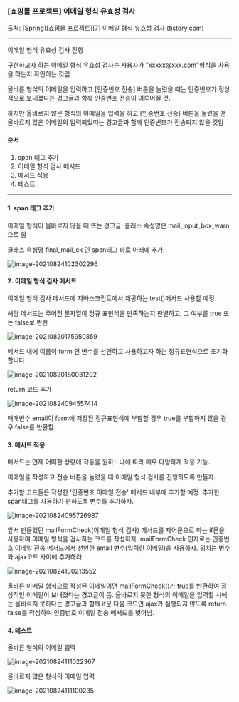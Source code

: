 ### [쇼핑몰 프로젝트] 이메일 형식 유효성 검사

출처: [[Spring\][쇼핑몰 프로젝트][7] 이메일 형식 유효성 검사 (tistory.com)](https://kimvampa.tistory.com/116?category=771727)

---

이메일 형식 유효성 검사 진행 

구현하고자 하는 이메일 형식 유효성 검사는 사용자가 "xxxxx@xxx.com"형식을 사용을 하는지 확인하는 것임

올바른 형식의 이메일을 입력하고  [인증번호 전송] 버튼을 눌렀을 때는 인증번호가 정상적으로 보내졌다는 경고글과 함께 인증번호 전송이 이루어질 것. 

하지만 올바르지 않은 형식의 이메일을 입력을 하고 [인증번호 전송] 버튼을 눌렀을 땐 올바르지 않은 이메일의 입력되었따는 경고글과 함께 인증번호가 전송되지 않을 것임



#### 순서

1. span 태그 추가
2. 이메일 형식 검사 메서드
3. 메서드 적용
4. 테스트 

---

#### 1. span 태그 추가

이메일 형식이 올바르지 않을 때 뜨는 경고글.  클래스 속성명은 mail_input_box_warn으로 함

클래스 속성명 final_mail_ck 인 span태그 바로 아래에 추가.

![image-20210824102302296](C:\Users\user\AppData\Roaming\Typora\typora-user-images\image-20210824102302296.png)



#### 2. 이메일 형식 검사 메서드

이메일 형식 검사 메서드에 자바스크립트에서 제공하는 test()메서드 사용할 예정.

해당 메서드는 주어진 문자열이 정규 표현식을 만족하는지 판별하고, 그 여부를 true 또는 false로 봔한 

![image-20210820175950859](C:\Users\user\AppData\Roaming\Typora\typora-user-images\image-20210820175950859.png)



메서드 내에 이름이 form 인 변수를 선언하고 사용하고자 하는 정규표현식으로 초기화합니다. 

![image-20210820180031292](C:\Users\user\AppData\Roaming\Typora\typora-user-images\image-20210820180031292.png)



return 코드 추가

![image-20210824094557414](C:\Users\user\AppData\Roaming\Typora\typora-user-images\image-20210824094557414.png)

매개변수 email이 form에 저장된 정규표현식에 부합할 경우 true를 부합하지 않을 경우 false를 반환함.



#### 3. 메서드 적용

메서드는 언제 어떠한 상황에 작동을 원하느냐에 따라 매우 다양하게 적용 가능. 

이메일을 작성하고 전송 버튼을 눌렀을 때 이메일 형식 검사를 진행하도록 만들자. 

추가할 코드들은 작성한 '인증번호 이메일 전송' 메서드 내부에 추가할 예정. 추가한 span태그를 사용하기 편하도록 변수를 추가하자.

![image-20210824095726987](C:\Users\user\AppData\Roaming\Typora\typora-user-images\image-20210824095726987.png)

앞서 만들었던 mailFormCheck(이메일 형식 검사) 메서드를 제어문으로 하는 if문을 사용하여 이메일 형식을 검사하는 코드를 작성하자. mailFormCheck 인자로는 인증번호 이메일 전송 메서드에서 선언한 email 변수(입력한 이메일)을 사용하자. 위치는 변수와 ajax코드 사이에 추가해라. 

![image-20210824100213552](C:\Users\user\AppData\Roaming\Typora\typora-user-images\image-20210824100213552.png)

올바른 이메일 형식으로 작성된 이메일이면 mailFormCheck()가 true를 반환하여 정상적인 이메일이 보내졌다는 경고글이 뜸. 올바르지 못한 형식의 이메일을 입력할 시에는 올바르지 못하다는 경고글과 함께 if문 다음 코드인 ajax가 실행되지 않도록 return false를 작성하여 인증번호 이메일 전송 메서드를 벗어남. 



#### 4. 테스트

올바른 형식의 이메일 입력 

![image-20210824111022367](C:\Users\user\AppData\Roaming\Typora\typora-user-images\image-20210824111022367.png)



올바르지 않은 형식의 이메일 입력

![image-20210824111100235](C:\Users\user\AppData\Roaming\Typora\typora-user-images\image-20210824111100235.png)


